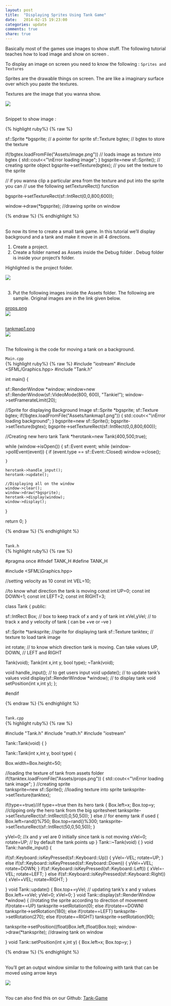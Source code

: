 ```yaml
---
layout: post
title:  "Displaying Sprites Using Tank Game"
date:   2014-02-15 19:23:00
categories: update
comments: true
share: true
---
```


Basically most of the games use images to show stuff. The following tutorial teaches how to load image and show on screen .

To display an image on screen you need to know the following : `Sprites and Textures`

Sprites are the drawable things on screen. The are like a imaginary surface over which you paste the textures.

Textures are the image that you wanna show.

<img src="http://gdc-ceg.github.io/images/Tank-1.PNG"><br><br>

Snippet to show image :

{% highlight ruby%}
{% raw %}

sf::Sprite *bgsprite; // a pointer for sprite
sf::Texture bgtex; // bgtex to store the texture

if(!bgtex.loadFromFile("Assets/image.png")) // loads image as texture into bgtex
{
  std::cout<<"\nError loading image";
}
bgsprite=new sf::Sprite();  // creating sprite object
bgsprite->setTexture(bgtex);   // you set the texture to the sprite

// if you wanna clip a particular area from the texture and put into the sprite you can // use the following setTextureRect() function

bgsprite->setTextureRect(sf::IntRect(0,0,800,600));  

window->draw(*bgsprite); //drawing sprite on window

{% endraw %}
{% endhighlight %}<br><br>

So now its time to create a small tank game. In this tutorial we’ll display background and a tank and
make it move in all 4 directions.<br>
   1. Create a project. <br>
   2. Create a folder named as Assets inside the Debug folder . Debug folder is inside your project’s folder. <br>

Highlighted is the project folder. 

<img src="http://gdc-ceg.github.io/images/Tank-2.PNG"><br><br>

   3. Put the following images inside the Assets folder. The following are sample. Original images are in the link given below.<br>

[props.png]<br>
<img src="http://gdc-ceg.github.io/images/Tank-3.PNG"><br><br>

[tankmap1.png]<br>
<img src="http://gdc-ceg.github.io/images/Tank-4.PNG"><br><br>

The following is the code for moving a tank on a background.

`Main.cpp`<br>
{% highlight ruby%}
{% raw %}
#include "iostream"
#include <SFML/Graphics.hpp>
#include "Tank.h"

int main()
{

  sf::RenderWindow *window;
  window=new sf::RenderWindow(sf::VideoMode(800, 600), "Tankie!");
  window->setFramerateLimit(20);

  //Sprite for displaying Background Image
  sf::Sprite *bgsprite;
  sf::Texture bgtex;
  if(!bgtex.loadFromFile("Assets/tankmap1.png"))
  {
    std::cout<<"\nError loading background";
  }
  bgsprite=new sf::Sprite();
  bgsprite->setTexture(bgtex);
  bgsprite->setTextureRect(sf::IntRect(0,0,800,600));

  //Creating new hero tank
  Tank *herotank=new Tank(400,500,true);
	
  while (window->isOpen())
  {
    sf::Event event;
    while (window->pollEvent(event))
    {
      if (event.type == sf::Event::Closed)
        window->close();

    }
		
    herotank->handle_input();
    herotank->update();

    //Displaying all on the window
    window->clear();
    window->draw(*bgsprite);
    herotank->display(window);
    window->display();

  }

  return 0;
}

{% endraw %}
{% endhighlight %}<br><br>


`Tank.h`<br>
{% highlight ruby%}
{% raw %}

#pragma once
#ifndef TANK_H
#define TANK_H

#include <SFML\Graphics.hpp>

//setting velocity as 10
const int VEL=10;

//to know what direction the tank is moving
const int UP=0;
const int DOWN=1;
const int LEFT=2;
const int RIGHT=3;

class Tank
{
public:

  sf::IntRect Box; // box to keep track of x and y of tank
  int xVel,yVel;  // to track x and y velocity of tank ( can be +ve or –ve )

  sf::Sprite *tanksprite; //sprite for displaying tank
  sf::Texture tanktex;  // texture to load tank image

  int rotate;  // to know which direction tank is moving. Can take values UP, DOWN, // LEFT and RIGHT

  Tank(void);
  Tank(int x,int y, bool type);
  ~Tank(void);

  void handle_input();  // to get users input
  void update();   // to update tank’s values
  void display(sf::RenderWindow *window);   // to display tank
  void setPosition(int x,int y);
};

#endif

{% endraw %}
{% endhighlight %}<br><br>

`Tank.cpp`<br>
{% highlight ruby%}
{% raw %}

#include "Tank.h"
#include "math.h"
#include "iostream"

Tank::Tank(void)
{
}

Tank::Tank(int x,int y, bool type)
{
	
  Box.width=Box.height=50;
	
  //loading the texture of tank from assets folder
  if(!tanktex.loadFromFile("Assets/props.png"))
  {
  std::cout<<"\nError loading tank image";
  }
  //creating sprite		
  tanksprite=new sf::Sprite();
  //loading texture into sprite
  tanksprite->setTexture(tanktex);

  if(type==true)//if type==true then its hero tank
  {
    Box.left=x;
    Box.top=y;
    //clipping only the hero tank from the big spritesheet
    tanksprite->setTextureRect(sf::IntRect(0,0,50,50));
  }
  else // for enemy tank if used
  {
    Box.left=rand()%750;
    Box.top=rand()%300;
  	tanksprite->setTextureRect(sf::IntRect(50,0,50,50));
  }

  yVel=0; //x and y vel are 0 initially since tank is not moving
  xVel=0;
  rotate=UP; // by default the tank points up
}
Tank::~Tank(void)
{
}
void Tank::handle_input()
{
	
  if(sf::Keyboard::isKeyPressed(sf::Keyboard::Up))
  {
    yVel=-VEL;
    rotate=UP; 
  }
  else if(sf::Keyboard::isKeyPressed(sf::Keyboard::Down))
  {
    yVel=+VEL;
    rotate=DOWN;
  }
  if(sf::Keyboard::isKeyPressed(sf::Keyboard::Left))
  {
    xVel=-VEL;
    rotate=LEFT;
  }
  else if(sf::Keyboard::isKeyPressed(sf::Keyboard::Right))
  {
    xVel=+VEL;
    rotate=RIGHT;
  }

}
void Tank::update()
{
  Box.top+=yVel; // updating tank’s x and y values
  Box.left+=xVel;
  yVel=0; xVel=0;
}
void Tank::display(sf::RenderWindow *window)
{
  //rotating the sprite according to direction of movement
  if(rotate==UP)
    tanksprite->setRotation(0);
  else if(rotate==DOWN)
    tanksprite->setRotation(180);
  else if(rotate==LEFT)
    tanksprite->setRotation(270);
  else if(rotate==RIGHT)
    tanksprite->setRotation(90);

  tanksprite->setPosition((float)Box.left,(float)Box.top);
  window->draw(*tanksprite); //drawing tank on window

}
void Tank::setPosition(int x,int y)
{
  Box.left=x;
  Box.top=y;
}

{% endraw %}
{% endhighlight %}<br><br>

You’ll get an output window similar to the following with tank that can be moved using arrow keys

<img src="http://gdc-ceg.github.io/images/Tank-5.PNG"><br><br>


You can also find this on our Github: [Tank-Game]


[props.png]: http://gdc-ceg.github.io/images/props.png
[tankmap1.png]: http://gdc-ceg.github.io/images/tankmap1.png

[Tank-Game]: https://github.com/GDC-CEG/Tank-Game
